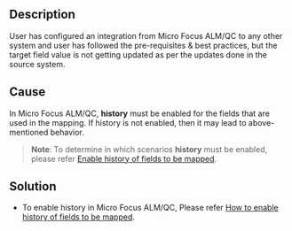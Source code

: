 ## Description

User has configured an integration from Micro Focus ALM/QC to any other system and user has followed the pre-requisites & best practices, but the target field value is not getting updated as per the updates done in the source system.

## Cause

In Micro Focus ALM/QC, **history** must be enabled for the fields that are used in the mapping. If history is not enabled, then it may lead to above-mentioned behavior.

>**Note**: To determine in which scenarios **history** must be enabled, please refer [Enable history of fields to be mapped](../../../../connectors/micro-focus-alm-qc.md#enable-history-of-fields-to-be-mapped).

## Solution

* To enable history in Micro Focus ALM/QC, Please refer [How to enable history of fields to be mapped](../../../../connectors/micro-focus-alm-qc.md#how-to-enable-history-of-fields-to-be-mapped).

